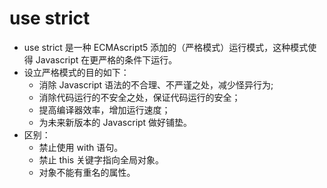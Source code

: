 # use strict

- use strict 是一种 ECMAscript5 添加的（严格模式）运行模式，这种模式使得 Javascript 在更严格的条件下运行。
- 设立严格模式的目的如下：
    - 消除 Javascript 语法的不合理、不严谨之处，减少怪异行为;
    - 消除代码运行的不安全之处，保证代码运行的安全；
    - 提高编译器效率，增加运行速度；
    - 为未来新版本的 Javascript 做好铺垫。
- 区别：
    - 禁止使用 with 语句。
    - 禁止 this 关键字指向全局对象。
    - 对象不能有重名的属性。
